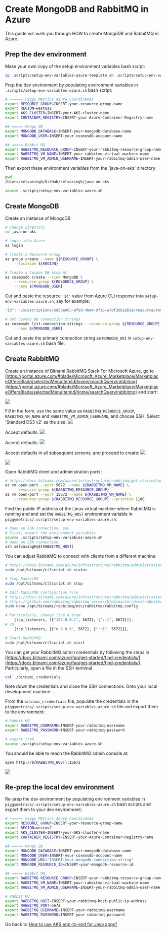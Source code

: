 # Create MongoDB and RabbitMQ in Azure

This guide will walk you through HOW to create MongoDB and RabbitMQ in Azure.

## Prep the dev environment

Make your own copy of the setup environment variables bash script:
```bash
cp .scripts/setup-env-variables-azure-template.sh .scripts/setup-env-variables-azure.sh
```

Prep the dev environment by populating environment variables in 
`.scripts/setup-env-variables-azure.sh`
bash script:

```bash
# ====== Piggy Metrics Azure Coordinates
export RESOURCE_GROUP=INSERT-your-resource-group-name
export REGION=westus2
export AKS_CLUSTER=INSERT-your-AKS-cluster-name
export CONTAINER_REGISTRY=INSERT-your-Azure-Container-Registry-name

## ===== Mongo DB
export MONGODB_DATABASE=INSERT-your-mongodb-database-name
export MONGODB_USER=INSERT-your-cosmosdb-account-name

## ===== Rabbit MQ
export RABBITMQ_RESOURCE_GROUP=INSERT-your-rabbitmq-resource-group-name
export RABBITMQ_VM_NAME=INSERT-your-rabbitmq-virtual-machine-name
export RABBITMQ_VM_ADMIN_USERNAME=INSERT-your-rabbitmq-admin-user-name
```

Then export these environment variables from the 
`java-on-aks' directory:

```bash
pwd
/Users/selvasingh/GitHub/selvasingh/java-on-aks

source .scripts/setup-env-variables-azure.sh
```

## Create MongoDB
Create an instance of MongoDB:
```bash
# Change directory
cd java-on-aks

# Login into Azure
az login

# Create a Resource Group
az group create --name ${RESOURCE_GROUP} \
    --location ${REGION}

# Create a Cosmos DB account
az cosmosdb create --kind MongoDB \
    --resource-group ${RESOURCE_GROUP} \
    --name ${MONGODB_USER}
```
Cut and paste the resource `'id'` value from Azure CLI response into 
`setup-env-variables-azure.sh`, say for example:

```bash
"id": "/subscriptions/685ba005-af8d-4b04-8f16-a7bf38b2eb5a/resourceGroups/spring-cloud-0918/providers/Microsoft.DocumentDB/databaseAccounts/ ...
```

```bash
# Get Cosmos DB connection strings  
az cosmosdb list-connection-strings --resource-group ${RESOURCE_GROUP} \
    --name ${MONGODB_USER} 
```
Cut and paste the primary connection string as `MONGODB_URI` in `setup-env-variables-azure.sh` bash file. 

## Create RabbitMQ

Create an instance of Bitnami RabbitMQ Stack For Microsoft Azure, go to 
[https://portal.azure.com/#blade/Microsoft_Azure_Marketplace/MarketplaceOffersBlade/selectedMenuItemId/home/searchQuery/rabbitmq](https://portal.azure.com/#blade/Microsoft_Azure_Marketplace/MarketplaceOffersBlade/selectedMenuItemId/home/searchQuery/rabbitmq) 
and start:

![](../media/create-rabbitmq-on-azure-0.jpg)

Fill in the form, use the same value as `RABBITMQ_RESOURCE_GROUP`, 
`RABBITMQ_VM_NAME` and `RABBITMQ_VM_ADMIN_USERNAME`, and choose SSH. Select 'Standard DS3 v2' as 
the size:
![](../media/create-rabbitmq-on-azure-1.jpg)

Accept defaults:
![](../media/create-rabbitmq-on-azure-1-b.jpg)

Accept defaults:
![](../media/create-rabbitmq-on-azure-2.jpg)

Accept defaults in all subsequent screens, and proceed to create:
![](../media/create-rabbitmq-on-azure-3.jpg)

![](../media/create-rabbitmq-on-azure-4.jpg)

Open RabbitMQ client and administration ports:
```bash
# https://docs.bitnami.com/azure/infrastructure/rabbitmq/get-started/understand-default-config/
az vm open-port --port 5672 --name ${RABBITMQ_VM_NAME} \
    --resource-group ${RABBITMQ_RESOURCE_GROUP}
az vm open-port --port 15672 --name ${RABBITMQ_VM_NAME} \
    --resource-group ${RABBITMQ_RESOURCE_GROUP} --priority 1100
```

Find the public IP address of the Linux virtual machine where RabbitMQ is running and 
and set the `RABBITMQ_HOST` environment variable in 
`piggymetrics/.scripts/setup-env-variables-azure.sh`:
```bash
# Open an SSH connection, say
# First, export the environment variables
source .scripts/setup-env-variables-azure.sh
# Open an SSH connection
ssh selvasingh@${RABBITMQ_HOST}
``` 

You can adjust RabbitMQ to connect with clients from a different machine:
```bash
# https://docs.bitnami.com/azure/infrastructure/rabbitmq/administration/control-services/
sudo /opt/bitnami/ctlscript.sh status

# Stop RabbitMQ
sudo /opt/bitnami/ctlscript.sh stop

# Edit RabbitMQ configurtion file
# https://docs.bitnami.com/azure/infrastructure/rabbitmq/administration/connect-remotely/
# https://github.com/rabbitmq/rabbitmq-server/blob/master/docs/rabbitmq.config.example
sudo nano /opt/bitnami/rabbitmq/etc/rabbitmq/rabbitmq.config

# Particularly, change line 4 from
    {tcp_listeners, [{"127.0.0.1", 5672}, {"::1", 5672}]},
# TO
    {tcp_listeners, [{"0.0.0.0", 5672}, {"::1", 5672}]},

# Start RabbitMQ
sudo /opt/bitnami/ctlscript.sh start
```

You can get your RabbitMQ admin credentials by following the steps in
[https://docs.bitnami.com/azure/faq/get-started/find-credentials/](https://docs.bitnami.com/azure/faq/get-started/find-credentials/).
Particularly, open a file in the SSH terminal

```bash
cat ./bitnami_credentials
```

Note down the credentials and close the SSH connections. Onto your local 
development machine ...

From the `bitnami_credentials` file, populate the credentials in 
the `piggymetrics/.scripts/setup-env-variables-azure.sh` file
and export them to the environment:
```bash
# Rabbit MQ
export RABBITMQ_USERNAME=INSERT-your-rabbitmq-username
export RABBITMQ_PASSWORD=INSERT-your-rabbitmq-password

# export them
source .scripts/setup-env-variables-azure.sh
```


You should be able to reach the RabbitMQ admin console at:
```bash
open http://${RABBITMQ_HOST}:15672
```

![](../media/rabbitmq-admin-console.jpg)

## Re-prep the local dev environment

Re-prep the dev environment by populating environment variables in 
`piggymetrics/.scripts/setup-env-variables-azure.sh` bash scripts and export them to
your dev environment:

```bash
# ====== Piggy Metrics Azure Coordinates
export RESOURCE_GROUP=INSERT-your-resource-group-name
export REGION=westus2
export AKS_CLUSTER=INSERT-your-AKS-cluster-name
export CONTAINER_REGISTRY=INSERT-your-Azure-Container-Registry-name

## ===== Mongo DB
export MONGODB_DATABASE=INSERT-your-mongodb-database-name
export MONGODB_USER=INSERT-your-cosmosdb-account-name
export MONGODB_URI="INSERT-your-mongodb-connection-string"
export MONGODB_RESOURCE_ID=INSERT-your-mongodb-resource-id

## ===== Rabbit MQ
export RABBITMQ_RESOURCE_GROUP=INSERT-your-rabbitmq-resource-group-name
export RABBITMQ_VM_NAME=INSERT-your-rabbitmq-virtual-machine-name
export RABBITMQ_VM_ADMIN_USERNAME=INSERT-your-rabbitmq-admin-user-name

# Rabbit MQ
export RABBITMQ_HOST=INSERT-your-rabbitmq-host-public-ip-address
export RABBITMQ_PORT=5672
export RABBITMQ_USERNAME=INSERT-your-rabbitmq-username
export RABBITMQ_PASSWORD=INSERT-your-rabbitmq-password

```

Go back to [How to use AKS end-to-end for Java apps?](https://github.com/azure-samples/java-on-aks)